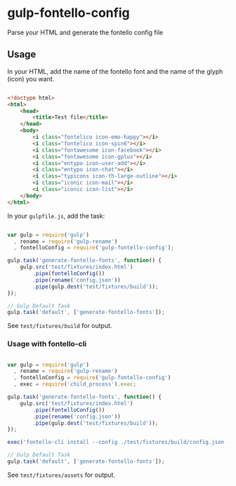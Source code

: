 # gulp-fontello-config

Parse your HTML and generate the fontello config file

## Usage

In your HTML, add the name of the fontello font and the name of the glyph (icon) you want.

```html

<!doctype html>
<html>
    <head>
        <title>Test file</title>
    </head>
    <body>
        <i class="fontelico icon-emo-happy"></i>
        <i class="fontelico icon-spin6"></i>
        <i class="fontawesome icon-facebook"></i>
        <i class="fontawesome icon-gplus"></i>
        <i class="entypo icon-user-add"></i>
        <i class="entypo icon-chat"></i>
        <i class="typicons icon-th-large-outline"></i>
        <i class="iconic icon-mail"></i>
        <i class="iconic icon-list"></i>
    </body>
</html>

```

In your `gulpfile.js`, add the task:

```js

var gulp = require('gulp')
  , rename = require('gulp-rename')
  , fontelloConfig = require('gulp-fontello-config');

gulp.task('generate-fontello-fonts', function() {
    gulp.src('test/fixtures/index.html')
        .pipe(fontelloConfig())
        .pipe(rename('config.json'))
        .pipe(gulp.dest('test/fixtures/build'));
});

// Gulp Default Task
gulp.task('default', ['generate-fontello-fonts']);

```

See `test/fixtures/build` for output.


### Usage with fontello-cli


```js

var gulp = require('gulp')
  , rename = require('gulp-rename')
  , fontelloConfig = require('gulp-fontello-config')
  , exec = require('child_process').exec;

gulp.task('generate-fontello-fonts', function() {
    gulp.src('test/fixtures/index.html')
        .pipe(fontelloConfig())
        .pipe(rename('config.json'))
        .pipe(gulp.dest('test/fixtures/build'));
});

exec('fontello-cli install --config ./test/fixtures/build/config.json --css ./test/fixtures/assets/css --font ./test/fixtures/assets/font');

// Gulp Default Task
gulp.task('default', ['generate-fontello-fonts']);

```

See `test/fixtures/assets` for output.